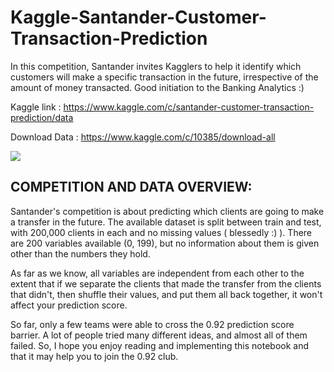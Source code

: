 # Kaggle-Santander-Customer-Transaction-Prediction
In this competition, Santander invites Kagglers to help it identify which customers will make a specific transaction in the future, irrespective of the amount of money transacted. Good initiation to the Banking Analytics :)

Kaggle link : <a src="https://www.kaggle.com/c/santander-customer-transaction-prediction/data">https://www.kaggle.com/c/santander-customer-transaction-prediction/data</a>

Download Data : <a src="https://www.kaggle.com/c/10385/download-all">https://www.kaggle.com/c/10385/download-all</a>

<img src="https://ichef.bbci.co.uk/news/660/cpsprodpb/144B7/production/_104872138_santander2.jpg" align="middle">

## COMPETITION AND DATA OVERVIEW:
Santander's competition is about predicting which clients are going to make a transfer in the future. The available dataset is split between train and test, with 200,000 clients in each and no missing values ( blessedly :) ). There are 200 variables available (0, 199), but no information about them is given other than the numbers they hold.

As far as we know, all variables are independent from each other to the extent that if we separate the clients that made the transfer from the clients that didn't, then shuffle their values, and put them all back together, it won't affect your prediction score.

So far, only a few teams were able to cross the 0.92 prediction score barrier. A lot of people tried many different ideas, and almost all of them failed. So, I hope you enjoy reading and implementing this notebook and that it may help you to join the 0.92 club.
